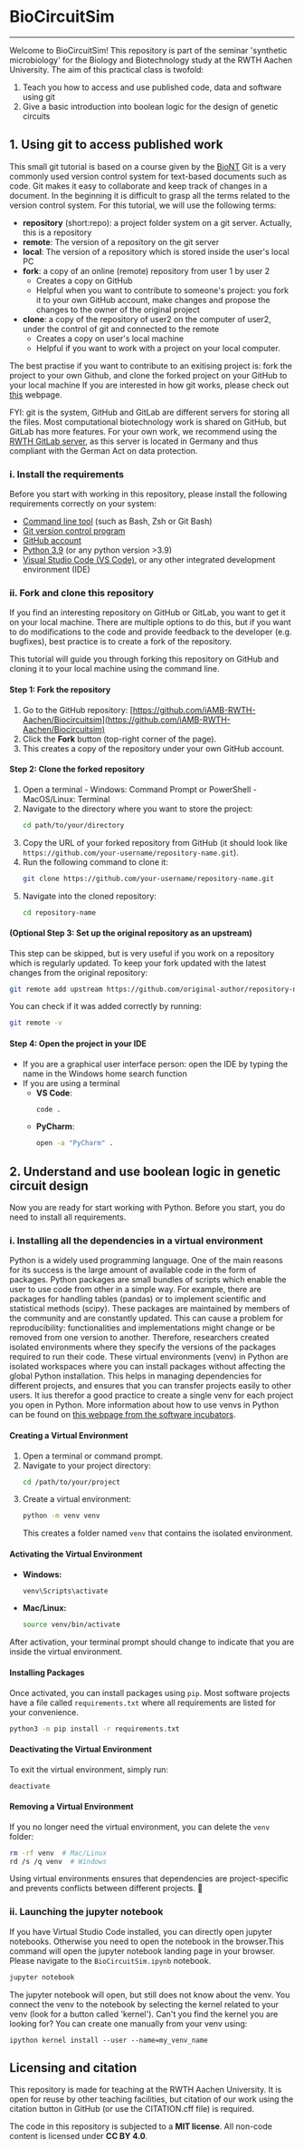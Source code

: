 # BioCircuitSim
---

Welcome to BioCircuitSim! This repository is part of the seminar 'synthetic microbiology' for the Biology and Biotechnology
study at the RWTH Aachen University. The aim of this practical class is twofold: 
 1. Teach you how to access and use published code, data and software using git
 2.  Give a basic introduction into boolean logic for the design of genetic circuits

## 1. Using git to access published work
This small git tutorial is based on a course given by the [BioNT](https://carpentries-incubator.github.io/fair-research-software/index.html)
Git is a very commonly used version control system for text-based documents such as code. Git makes it easy to collaborate and 
keep track of changes in a document. In the beginning it is difficult to grasp all the terms related to the version control system.
For this tutorial, we will use the following terms:
 - **repository** (short:repo): a project folder system on a git server. Actually, this is a repository
 - **remote**: The version of a repository on the git server
 - **local**: The version of a repository which is stored inside the user's local PC
 - **fork**: a copy of an online (remote) repository from user 1 by user 2
   - Creates a copy on GitHub
   - Helpful when you want to contribute to someone's project: you fork it to your own GitHub account, make changes and propose the changes to the owner of the original project
 - **clone**: a copy of the repository of user2 on the computer of user2, under the control of git and connected to the remote
   - Creates a copy on user's local machine
   - Helpful if you want to work with a project on your local computer.

The best practise if you want to contribute to an exitising project is: fork the project to your own Github, and clone the forked project on your GitHub to your local machine
If you are interested in how git works, please check out 
[this](https://carpentries-incubator.github.io/fair-research-software/04-version-control.html) webpage.

FYI: git is the system, GitHub and GitLab are different servers for storing all the files. Most computational biotechnology
work is shared on GitHub, but GitLab has more features. For your own work, we recommend using the [RWTH GitLab server](https://git.rwth-aachen.de/),
as this server is located in Germany and thus compliant with the German Act on data protection.

### i. Install the requirements
Before you start with working in this repository, please install the following requirements correctly on your system:

- [Command line tool](https://carpentries-incubator.github.io/fair-research-software/installation-instructions.html#command-line-terminal) (such as Bash, Zsh or Git Bash)
- [Git version control program](https://carpentries-incubator.github.io/fair-research-software/installation-instructions.html#git-version-control-tool)
- [GitHub account](https://carpentries-incubator.github.io/fair-research-software/installation-instructions.html#github-account)
- [Python 3.9](https://carpentries-incubator.github.io/fair-research-software/installation-instructions.html#python-3-distribution) (or any python version >3.9)
- [Visual Studio Code (VS Code)](https://carpentries-incubator.github.io/fair-research-software/installation-instructions.html#visual-studio-code), or any other integrated development environment (IDE)

### ii. Fork and clone this repository
If you find an interesting repository on GitHub or GitLab, you want to get it on your local machine. There are multiple options
to do this, but if you want to do modifications to the code and provide feedback to the developer (e.g. bugfixes), best 
practice is to create a fork of the repository.


This tutorial will guide you through forking this repository on GitHub and cloning it to your local machine using the command line.

#### Step 1: Fork the repository
1. Go to the GitHub repository: [https://github.com/iAMB-RWTH-Aachen/Biocircuitsim](https://github.com/iAMB-RWTH-Aachen/Biocircuitsim)
2. Click the **Fork** button (top-right corner of the page).
3. This creates a copy of the repository under your own GitHub account.

#### Step 2: Clone the forked repository
1. Open a terminal 
        - Windows: Command Prompt or PowerShell
        - MacOS/Linux: Terminal
2. Navigate to the directory where you want to store the project:
   ```sh
   cd path/to/your/directory
   ```
3. Copy the URL of your forked repository from GitHub (it should look like `https://github.com/your-username/repository-name.git`).
4. Run the following command to clone it:
   ```sh
   git clone https://github.com/your-username/repository-name.git
   ```
5. Navigate into the cloned repository:
   ```sh
   cd repository-name
   ```


#### (Optional Step 3: Set up the original repository as an upstream)
This step can be skipped, but is very useful if you work on a repository which is regularly updated.
To keep your fork updated with the latest changes from the original repository:
```sh
git remote add upstream https://github.com/original-author/repository-name.git
```
You can check if it was added correctly by running:
```sh
git remote -v
```


#### Step 4: Open the project in your IDE
- If you are a graphical user interface person: open the IDE by typing the name in the Windows home search function
- If you are using a terminal
  - **VS Code**:
    ```sh
    code .
    ```
  - **PyCharm**:
    ```sh
    open -a "PyCharm" .
    ```
  
## 2. Understand and use boolean logic in genetic circuit design
Now you are ready for start working with Python. Before you start, you do need to install all requirements.

### i. Installing all the dependencies in a virtual environment
Python is a widely used programming language. One of the main reasons for its success is the large amount of available
code in the form of packages. Python packages are small bundles of scripts which enable the user to use code from other in
a simple way. For example, there are packages for handling tables (pandas) or to implement scientific and statistical methods (scipy).
These packages are maintained by members of the community and are constantly updated. This can cause a problem for reproducibility: functionalities
and implementations might change or be removed from one version to another. Therefore, researchers created isolated environments
where they specify the versions of the packages required to run their code. These virtual environments (venv) in Python 
are isolated workspaces where you can install packages without affecting the global Python installation. This helps in 
managing dependencies for different projects, and ensures that you can transfer projects easily to other users. It ius therefor
a good practice to create a single venv for each project you open in Python. More information about how to use venvs in Python
can be found on [this webpage from the software incubators](https://carpentries-incubator.github.io/fair-research-software/05-reproducible-dev-environment.html).

#### Creating a Virtual Environment

1. Open a terminal or command prompt.
2. Navigate to your project directory:
   ```sh
   cd /path/to/your/project
   ```
3. Create a virtual environment:
   ```sh
   python -m venv venv
   ```
   This creates a folder named `venv` that contains the isolated environment.

#### Activating the Virtual Environment

- **Windows:**
  ```sh
  venv\Scripts\activate
  ```
- **Mac/Linux:**
  ```sh
  source venv/bin/activate
  ```

After activation, your terminal prompt should change to indicate that you are inside the virtual environment.

#### Installing Packages

Once activated, you can install packages using `pip`. Most software projects have a file called `requirements.txt`
where all requirements are listed for your convenience.

```sh
python3 -m pip install -r requirements.txt
```

#### Deactivating the Virtual Environment
To exit the virtual environment, simply run:

```sh
deactivate
```

#### Removing a Virtual Environment

If you no longer need the virtual environment, you can delete the `venv` folder:

```sh
rm -rf venv  # Mac/Linux
rd /s /q venv  # Windows
```

Using virtual environments ensures that dependencies are project-specific and prevents conflicts between different projects. 🚀



### ii. Launching the jupyter notebook
If you have Virtual Studio Code installed, you can directly open jupyter notebooks. Otherwise you need to open the notebook
in the browser.This command will open the jupyter notebook landing page in your browser. 
Please navigate to the `BioCircuitSim.ipynb` notebook.

```sh
jupyter notebook
```
The jupyter notebook will open, but still does not know about the venv. You connect the venv to the notebook by selecting
the kernel related to your venv (look for a button called 'kernel'). Can't you find the kernel you are looking for? You can create one manually from your venv using:

```shell
ipython kernel install --user --name=my_venv_name
```

## Licensing and citation
This repository is made for teaching at the RWTH Aachen University. It is open for reuse by other teaching facilities, 
but citation of our work using the citation button in GitHub (or use the CITATION.cff file) is required. 

The code in this repository is subjected to a **MIT license**. All non-code content is licensed under **CC BY 4.0**.
